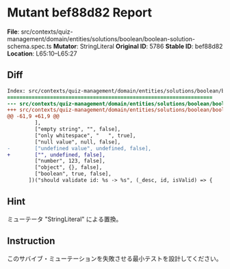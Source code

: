 # Mutant bef88d82 Report

**File**: src/contexts/quiz-management/domain/entities/solutions/boolean/boolean-solution-schema.spec.ts
**Mutator**: StringLiteral
**Original ID**: 5786
**Stable ID**: bef88d82
**Location**: L65:10–L65:27

## Diff

```diff
Index: src/contexts/quiz-management/domain/entities/solutions/boolean/boolean-solution-schema.spec.ts
===================================================================
--- src/contexts/quiz-management/domain/entities/solutions/boolean/boolean-solution-schema.spec.ts	original
+++ src/contexts/quiz-management/domain/entities/solutions/boolean/boolean-solution-schema.spec.ts	mutated #5786
@@ -61,9 +61,9 @@
         ],
         ["empty string", "", false],
         ["only whitespace", "   ", true],
         ["null value", null, false],
-        ["undefined value", undefined, false],
+        ["", undefined, false],
         ["number", 123, false],
         ["object", {}, false],
         ["boolean", true, false],
       ])("should validate id: %s -> %s", (_desc, id, isValid) => {
```

## Hint

ミューテータ "StringLiteral" による置換。

## Instruction

このサバイブ・ミューテーションを失敗させる最小テストを設計してください。
